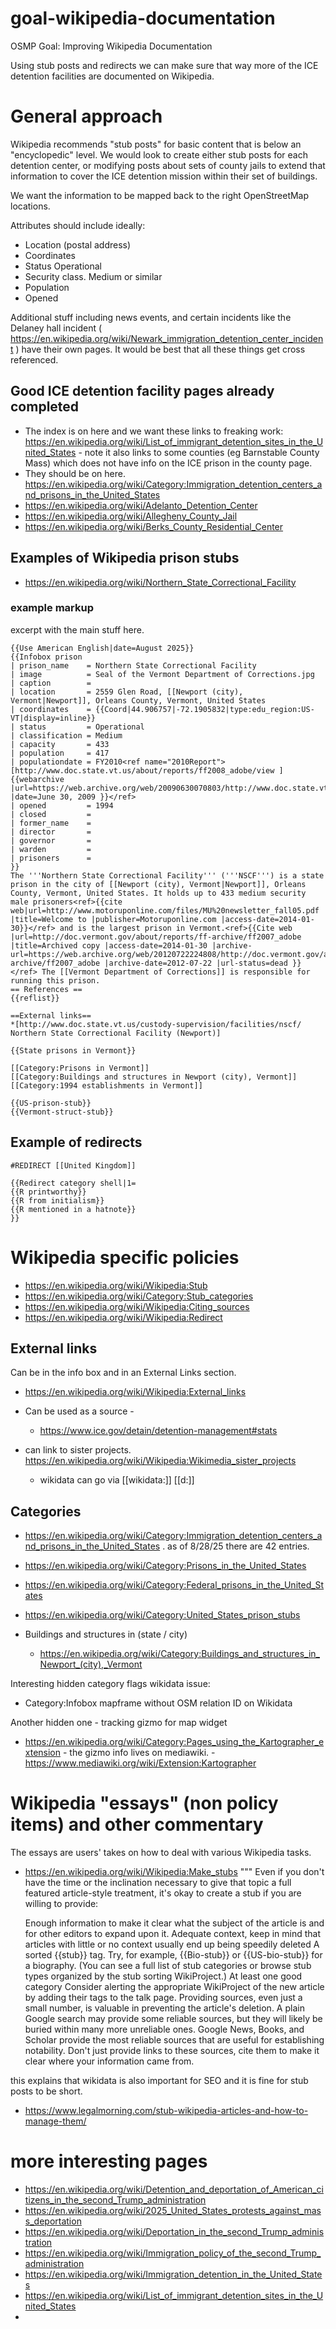 # goal-wikipedia-documentation
OSMP Goal: Improving Wikipedia Documentation

Using stub posts and redirects we can make sure that way more of the ICE detention facilities are documented on Wikipedia.

# General approach

Wikipedia recommends "stub posts" for basic content that is below an "encyclopedic" level. We would look to
create either stub posts for each detention center, or modifying posts about sets of county jails to extend
that information to cover the ICE detention mission within their set of buildings.

We want the information to be mapped back to the right OpenStreetMap locations.

Attributes should include ideally:

* Location (postal address)
* Coordinates
* Status Operational
* Security class. Medium or similar
* Population
* Opened

Additional stuff including news events, and certain incidents like the Delaney hall incident
( https://en.wikipedia.org/wiki/Newark_immigration_detention_center_incident ) have their own pages.
It would be best that all these things get cross referenced.

## Good ICE detention facility pages already completed

* The index is on here and we want these links to freaking work: https://en.wikipedia.org/wiki/List_of_immigrant_detention_sites_in_the_United_States -
note it also links to some counties (eg Barnstable County Mass) which does not have info on the ICE prison in the county page.
* They should be on here. https://en.wikipedia.org/wiki/Category:Immigration_detention_centers_and_prisons_in_the_United_States
* https://en.wikipedia.org/wiki/Adelanto_Detention_Center
* https://en.wikipedia.org/wiki/Allegheny_County_Jail
* https://en.wikipedia.org/wiki/Berks_County_Residential_Center

## Examples of Wikipedia prison stubs

* https://en.wikipedia.org/wiki/Northern_State_Correctional_Facility

### example markup

excerpt with the main stuff here.

```
{{Use American English|date=August 2025}}
{{Infobox prison 
| prison_name    = Northern State Correctional Facility
| image          = Seal of the Vermont Department of Corrections.jpg
| caption        = 
| location       = 2559 Glen Road, [[Newport (city), Vermont|Newport]], Orleans County, Vermont, United States
| coordinates    = {{Coord|44.906757|-72.1905832|type:edu_region:US-VT|display=inline}}
| status         = Operational
| classification = Medium
| capacity       = 433
| population     = 417
| populationdate = FY2010<ref name="2010Report">[http://www.doc.state.vt.us/about/reports/ff2008_adobe/view ] {{webarchive |url=https://web.archive.org/web/20090630070803/http://www.doc.state.vt.us/about/reports/ff2008_adobe/view |date=June 30, 2009 }}</ref>
| opened         = 1994
| closed         = 
| former_name    = 
| director       = 
| governor       = 
| warden         = 
| prisoners      =  
}}
The '''Northern State Correctional Facility''' ('''NSCF''') is a state prison in the city of [[Newport (city), Vermont|Newport]], Orleans County, Vermont, United States. It holds up to 433 medium security male prisoners<ref>{{cite web|url=http://www.motoruponline.com/files/MU%20newsletter_fall05.pdf |title=Welcome to |publisher=Motoruponline.com |access-date=2014-01-30}}</ref> and is the largest prison in Vermont.<ref>{{Cite web |url=http://doc.vermont.gov/about/reports/ff-archive/ff2007_adobe |title=Archived copy |access-date=2014-01-30 |archive-url=https://web.archive.org/web/20120722224808/http://doc.vermont.gov/about/reports/ff-archive/ff2007_adobe |archive-date=2012-07-22 |url-status=dead }}</ref> The [[Vermont Department of Corrections]] is responsible for running this prison.
== References ==
{{reflist}}

==External links==
*[http://www.doc.state.vt.us/custody-supervision/facilities/nscf/ Northern State Correctional Facility (Newport)]

{{State prisons in Vermont}}

[[Category:Prisons in Vermont]]
[[Category:Buildings and structures in Newport (city), Vermont]]
[[Category:1994 establishments in Vermont]]

{{US-prison-stub}}
{{Vermont-struct-stub}}

```
##  Example of redirects



```
#REDIRECT [[United Kingdom]]

{{Redirect category shell|1=
{{R printworthy}}
{{R from initialism}}
{{R mentioned in a hatnote}}
}}

```

# Wikipedia specific policies

* https://en.wikipedia.org/wiki/Wikipedia:Stub
* https://en.wikipedia.org/wiki/Category:Stub_categories
* https://en.wikipedia.org/wiki/Wikipedia:Citing_sources
* https://en.wikipedia.org/wiki/Wikipedia:Redirect

## External links

Can be in the info box and in an External Links section. 

* https://en.wikipedia.org/wiki/Wikipedia:External_links

* Can be used as a source -
  * https://www.ice.gov/detain/detention-management#stats

* can link to sister projects. https://en.wikipedia.org/wiki/Wikipedia:Wikimedia_sister_projects
  * wikidata can go via 	[[wikidata:]] 	[[d:]]

## Categories

* https://en.wikipedia.org/wiki/Category:Immigration_detention_centers_and_prisons_in_the_United_States . as of 8/28/25 there are 42 entries.
* https://en.wikipedia.org/wiki/Category:Prisons_in_the_United_States
* https://en.wikipedia.org/wiki/Category:Federal_prisons_in_the_United_States
* https://en.wikipedia.org/wiki/Category:United_States_prison_stubs

* Buildings and structures in (state / city)
  * https://en.wikipedia.org/wiki/Category:Buildings_and_structures_in_Newport_(city),_Vermont

Interesting hidden category flags wikidata issue:
* Category:Infobox mapframe without OSM relation ID on Wikidata

Another hidden one - tracking gizmo for map widget
* https://en.wikipedia.org/wiki/Category:Pages_using_the_Kartographer_extension - the gizmo info lives on mediawiki. - https://www.mediawiki.org/wiki/Extension:Kartographer

# Wikipedia "essays" (non policy items) and other commentary

The essays are users' takes on how to deal with various Wikipedia tasks.

* https://en.wikipedia.org/wiki/Wikipedia:Make_stubs
"""
Even if you don't have the time or the inclination necessary to give that topic a full featured article-style treatment, it's okay to create a stub if you are willing to provide:

    Enough information to make it clear what the subject of the article is and for other editors to expand upon it.
    Adequate context, keep in mind that articles with little or no context usually end up being speedily deleted
    A sorted {{stub}} tag. Try, for example, {{Bio-stub}} or {{US-bio-stub}} for a biography. (You can see a full list of stub categories or browse stub types organized by the stub sorting WikiProject.)
    At least one good category
    Consider alerting the appropriate WikiProject of the new article by adding their tags to the talk page.
    Providing sources, even just a small number, is valuable in preventing the article's deletion. A plain Google search may provide some reliable sources, but they will likely be buried within many more unreliable ones. Google News, Books, and Scholar provide the most reliable sources that are useful for establishing notability. Don't just provide links to these sources, cite them to make it clear where your information came from.

this explains that wikidata is also important for SEO and it is fine for stub posts to be short.
* https://www.legalmorning.com/stub-wikipedia-articles-and-how-to-manage-them/

# more interesting pages

* https://en.wikipedia.org/wiki/Detention_and_deportation_of_American_citizens_in_the_second_Trump_administration
* https://en.wikipedia.org/wiki/2025_United_States_protests_against_mass_deportation
* https://en.wikipedia.org/wiki/Deportation_in_the_second_Trump_administration
* https://en.wikipedia.org/wiki/Immigration_policy_of_the_second_Trump_administration
* https://en.wikipedia.org/wiki/Immigration_detention_in_the_United_States
* https://en.wikipedia.org/wiki/List_of_immigrant_detention_sites_in_the_United_States
* 
